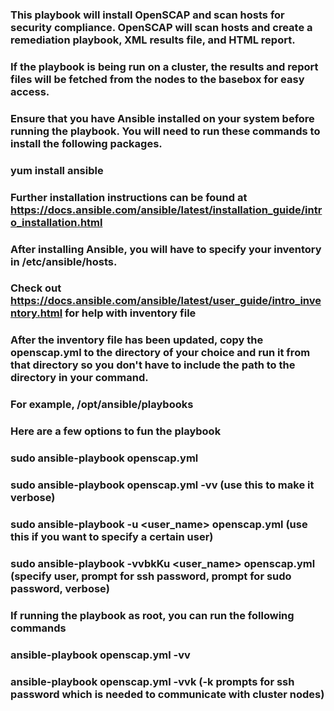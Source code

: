 ### This playbook will install OpenSCAP and scan hosts for security compliance.  OpenSCAP will scan hosts and create a remediation playbook, XML results file, and HTML report.  

### If the playbook is being run on a cluster, the results and report files will be fetched from the nodes to the basebox for easy access.

### Ensure that you have Ansible installed on your system before running the playbook.  You will need to run these commands to install the following packages.  

### yum install ansible

### Further installation instructions can be found at https://docs.ansible.com/ansible/latest/installation_guide/intro_installation.html

### After installing Ansible, you will have to specify your inventory in /etc/ansible/hosts.
### Check out https://docs.ansible.com/ansible/latest/user_guide/intro_inventory.html for help with inventory file

### After the inventory file has been updated, copy the openscap.yml to the directory of your choice and run it from that directory so you don't have to include the path to the directory in your command.
### For example, /opt/ansible/playbooks

### Here are a few options to fun the playbook

### sudo ansible-playbook openscap.yml
### sudo ansible-playbook openscap.yml -vv  (use this to make it verbose)
### sudo ansible-playbook -u <user_name> openscap.yml  (use this if you want to specify a certain user)
### sudo ansible-playbook -vvbkKu <user_name> openscap.yml (specify user, prompt for ssh password, prompt for sudo password, verbose)

### If running the playbook as root, you can run the following commands
### ansible-playbook openscap.yml -vv
### ansible-playbook openscap.yml -vvk (-k prompts for ssh password which is needed to communicate with cluster nodes)
